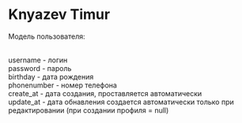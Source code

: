 # Knyazev Timur

Модель пользователя:

<br>username - логин
<br>password - пароль
<br>birthday - дата рождения
<br>phonenumber - номер телефона
<br>create_at - дата создания, проставляется автоматически
<br>update_at - дата обнавления создается автоматически только при редактировании  (при создании профиля = null)




